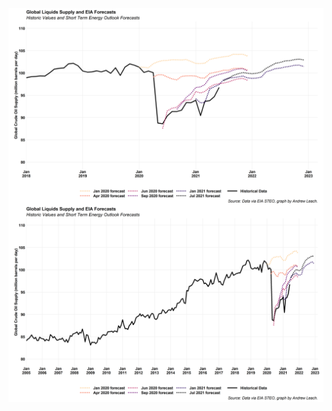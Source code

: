 <a href="images/supply.png" target="_blank">
  <img border="0" align="center"  src="images/supply.png"/>
</a>



<a href="images/supply_long.png" target="_blank">
  <img border="0" align="center"  src="images/supply_long.png"/>
</a>


